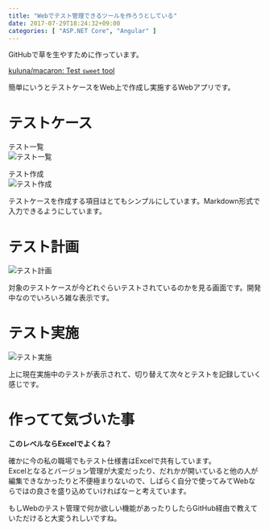 ```yaml
---
title: "Webでテスト管理できるツールを作ろうとしている"
date: 2017-07-29T18:24:32+09:00
categories: [ "ASP.NET Core", "Angular" ]
---
```


GitHubで草を生やすために作っています。

[kuluna/macaron: Test `sweet` tool](https://github.com/kuluna/macaron)

簡単にいうとテストケースをWeb上で作成し実施するWebアプリです。

# テストケース
テスト一覧  
![テスト一覧](../../images/2017-07-29/cases.png)

テスト作成  
![テスト作成](../../images/2017-07-29/case_edit.png)

テストケースを作成する項目はとてもシンプルにしています。Markdown形式で入力できるようにしています。

# テスト計画
![テスト計画](../../images/2017-07-29/plan.png)

対象のテストケースが今どれぐらいテストされているのかを見る画面です。開発中なのでいろいろ雑な表示です。

# テスト実施
![テスト実施](../../images/2017-07-29/run.png)

上に現在実施中のテストが表示されて、切り替えて次々とテストを記録していく感じです。  

# 作ってて気づいた事
**このレベルならExcelでよくね？**

確かに今の私の職場でもテスト仕様書はExcelで共有しています。  
Excelとなるとバージョン管理が大変だったり、だれかが開いていると他の人が編集できなかったりと不便極まりないので、しばらく自分で使ってみてWebならではの良さを盛り込めていければなーと考えています。

もしWebのテスト管理で何か欲しい機能があったりしたらGitHub経由で教えていただけると大変うれしいですね。